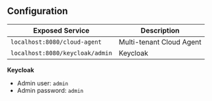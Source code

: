 ## Configuration

| Exposed Service                 | Description              |
| ------------------------------- | ------------------------ |
| `localhost:8080/cloud-agent`    | Multi-tenant Cloud Agent |
| `localhost:8080/keycloak/admin` | Keycloak                 |

**Keycloak**

- Admin user: `admin`
- Admin password: `admin`
